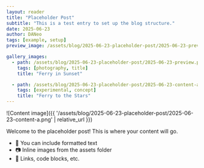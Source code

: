 ```yaml
---
layout: reader
title: "Placeholder Post"
subtitle: "This is a test entry to set up the blog structure."
date: 2025-06-23
author: DANeo
tags: [example, setup]
preview_image: /assets/blog/2025-06-23-placeholder-post/2025-06-23-preview.png

gallery_images:
  - path: /assets/blog/2025-06-23-placeholder-post/2025-06-23-preview.png
    tags: [photography, title]
    title: "Ferry in Sunset"

  - path: /assets/blog/2025-06-23-placeholder-post/2025-06-23-content-a.png
    tags: [experimental, concept]
    title: "Ferry to the Stars"
---
```


![Content image]({{ '/assets/blog/2025-06-23-placeholder-post/2025-06-23-content-a.png' | relative_url }})

Welcome to the placeholder post! This is where your content will go.

- 🧠 You can include formatted text
- 📷 Inline images from the assets folder
- 🔗 Links, code blocks, etc.
